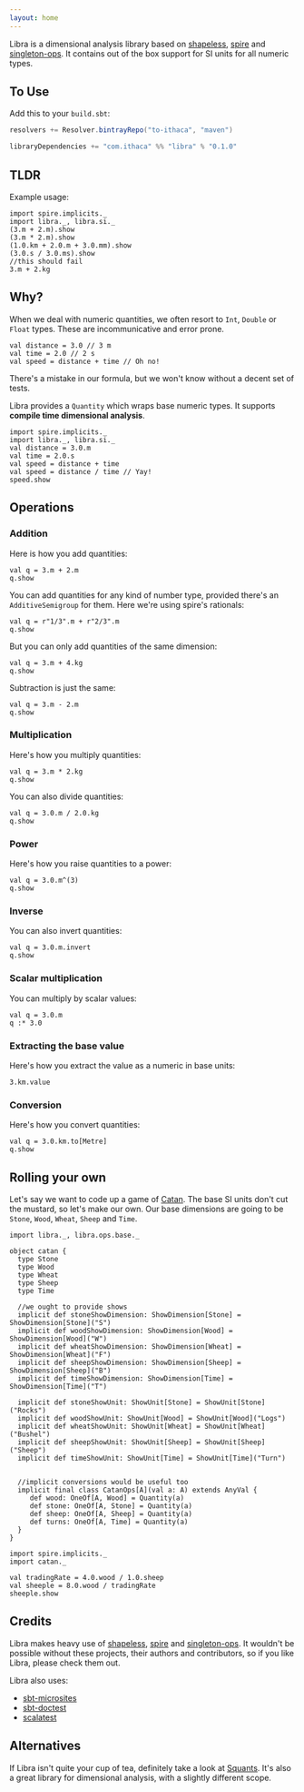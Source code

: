 ```yaml
---
layout: home
---
```


Libra is a dimensional analysis library based on [shapeless](https://github.com/milessabin/shapeless), [spire](https://github.com/non/spire) and [singleton-ops](https://github.com/fthomas/singleton-ops).  It contains out of the box support for SI units for all numeric types.

## To Use

Add this to your `build.sbt`:

```scala
resolvers += Resolver.bintrayRepo("to-ithaca", "maven")

libraryDependencies += "com.ithaca" %% "libra" % "0.1.0"
```

## TLDR

Example usage:

```tut:nofail
import spire.implicits._
import libra._, libra.si._
(3.m + 2.m).show
(3.m * 2.m).show
(1.0.km + 2.0.m + 3.0.mm).show
(3.0.s / 3.0.ms).show
//this should fail
3.m + 2.kg
```

## Why?
When we deal with numeric quantities, we often resort to `Int`, `Double` or `Float` types.
These are incommunicative and error prone.

```tut
val distance = 3.0 // 3 m
val time = 2.0 // 2 s
val speed = distance + time // Oh no!
```

There's a mistake in our formula, but we won't know without a decent set of tests.

Libra provides a `Quantity` which wraps base numeric types.  It supports **compile time dimensional analysis**.

```tut:nofail
import spire.implicits._
import libra._, libra.si._
val distance = 3.0.m
val time = 2.0.s
val speed = distance + time
val speed = distance / time // Yay!
speed.show
```

## Operations

### Addition

Here is how you add quantities:

```tut
val q = 3.m + 2.m
q.show
```

You can add quantities for any kind of number type, provided there's an `AdditiveSemigroup` for them.
Here we're using spire's rationals:

```tut
val q = r"1/3".m + r"2/3".m
q.show
```

But you can only add quantities of the same dimension:

```tut:nofail
val q = 3.m + 4.kg
q.show
```

Subtraction is just the same:

```tut
val q = 3.m - 2.m
q.show
```

### Multiplication
Here's how you multiply quantities:

```tut
val q = 3.m * 2.kg
q.show
```
You can also divide quantities:

```tut
val q = 3.0.m / 2.0.kg
q.show
```

### Power
Here's how you raise quantities to a power:

```tut
val q = 3.0.m^(3)
q.show
```

### Inverse
You can also invert quantities:

```tut
val q = 3.0.m.invert
q.show
```

### Scalar multiplication
You can multiply by scalar values:

```tut
val q = 3.0.m
q :* 3.0
```

### Extracting the base value
Here's how you extract the value as a numeric in base units:

```tut
3.km.value
```

### Conversion
Here's how you convert quantities:

```tut
val q = 3.0.km.to[Metre]
q.show
```

## Rolling your own

Let's say we want to code up a game of [Catan](http://www.catan.com/game/catan).  The base SI units don't cut the mustard, so let's make our own.  Our base dimensions are going to be `Stone`, `Wood`, `Wheat`, `Sheep` and `Time`.

```tut:nofail
import libra._, libra.ops.base._

object catan {
  type Stone
  type Wood
  type Wheat
  type Sheep
  type Time
  
  //we ought to provide shows
  implicit def stoneShowDimension: ShowDimension[Stone] = ShowDimension[Stone]("S")
  implicit def woodShowDimension: ShowDimension[Wood] = ShowDimension[Wood]("W")
  implicit def wheatShowDimension: ShowDimension[Wheat] = ShowDimension[Wheat]("F")
  implicit def sheepShowDimension: ShowDimension[Sheep] = ShowDimension[Sheep]("B")
  implicit def timeShowDimension: ShowDimension[Time] = ShowDimension[Time]("T")
  
  implicit def stoneShowUnit: ShowUnit[Stone] = ShowUnit[Stone]("Rocks")
  implicit def woodShowUnit: ShowUnit[Wood] = ShowUnit[Wood]("Logs")
  implicit def wheatShowUnit: ShowUnit[Wheat] = ShowUnit[Wheat]("Bushel")
  implicit def sheepShowUnit: ShowUnit[Sheep] = ShowUnit[Sheep]("Sheep")
  implicit def timeShowUnit: ShowUnit[Time] = ShowUnit[Time]("Turn")
  
  
  //implicit conversions would be useful too
  implicit final class CatanOps[A](val a: A) extends AnyVal {
     def wood: OneOf[A, Wood] = Quantity(a)
     def stone: OneOf[A, Stone] = Quantity(a)
     def sheep: OneOf[A, Sheep] = Quantity(a)
     def turns: OneOf[A, Time] = Quantity(a)
  }
}

import spire.implicits._
import catan._

val tradingRate = 4.0.wood / 1.0.sheep
val sheeple = 8.0.wood / tradingRate
sheeple.show
```

## Credits

Libra makes heavy use of [shapeless](https://github.com/milessabin/shapeless), [spire](https://github.com/non/spire) and [singleton-ops](https://github.com/fthomas/singleton-ops).  It wouldn't be possible without these projects, their authors and contributors, so if you like Libra, please check them out.

Libra also uses:

 - [sbt-microsites](https://github.com/47deg/sbt-microsites)
 - [sbt-doctest](https://github.com/tkawachi/sbt-doctest)
 - [scalatest](https://github.com/scalatest/scalatest)

## Alternatives

If Libra isn't quite your cup of tea, definitely take a look at [Squants](https://github.com/typelevel/squants).  It's also a great library for dimensional analysis, with a slightly different scope.
